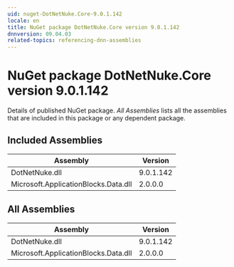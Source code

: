 ```yaml
---
uid: nuget-DotNetNuke.Core-9.0.1.142
locale: en
title: NuGet package DotNetNuke.Core version 9.0.1.142
dnnversion: 09.04.03
related-topics: referencing-dnn-assemblies
---
```


# NuGet package DotNetNuke.Core version 9.0.1.142
Details of published NuGet package.
*All Assemblies* lists all the assemblies that are included in this package or any dependent package.

## Included Assemblies

|Assembly|Version|
|---|---|
|DotNetNuke.dll|9.0.1.142|
|Microsoft.ApplicationBlocks.Data.dll|2.0.0.0|

## All Assemblies

|Assembly|Version|
|---|---|
|DotNetNuke.dll|9.0.1.142|
|Microsoft.ApplicationBlocks.Data.dll|2.0.0.0|

